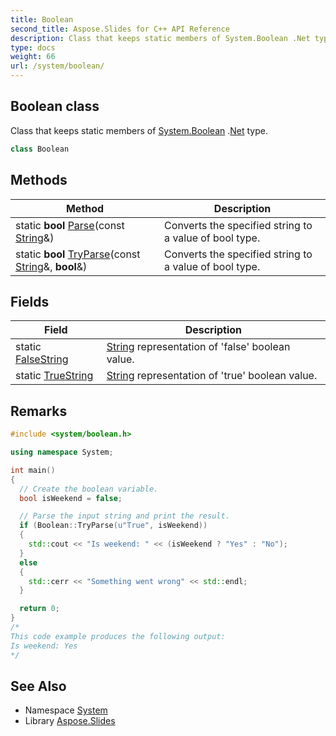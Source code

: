 ```yaml
---
title: Boolean
second_title: Aspose.Slides for C++ API Reference
description: Class that keeps static members of System.Boolean .Net type.
type: docs
weight: 66
url: /system/boolean/
---
```

## Boolean class


Class that keeps static members of [System.Boolean](./) .[Net](../../system.net/) type.

```cpp
class Boolean
```

## Methods

| Method | Description |
| --- | --- |
| static **bool** [Parse](./parse/)(const [String](../string/)\&) | Converts the specified string to a value of bool type. |
| static **bool** [TryParse](./tryparse/)(const [String](../string/)\&, **bool**\&) | Converts the specified string to a value of bool type. |
## Fields

| Field | Description |
| --- | --- |
| static [FalseString](./falsestring/) | [String](../string/) representation of 'false' boolean value. |
| static [TrueString](./truestring/) | [String](../string/) representation of 'true' boolean value. |
## Remarks



```cpp
#include <system/boolean.h>

using namespace System;

int main()
{
  // Create the boolean variable.
  bool isWeekend = false;

  // Parse the input string and print the result.
  if (Boolean::TryParse(u"True", isWeekend))
  {
    std::cout << "Is weekend: " << (isWeekend ? "Yes" : "No");
  }
  else
  {
    std::cerr << "Something went wrong" << std::endl;
  }

  return 0;
}
/*
This code example produces the following output:
Is weekend: Yes
*/
```

## See Also

* Namespace [System](../)
* Library [Aspose.Slides](../../)